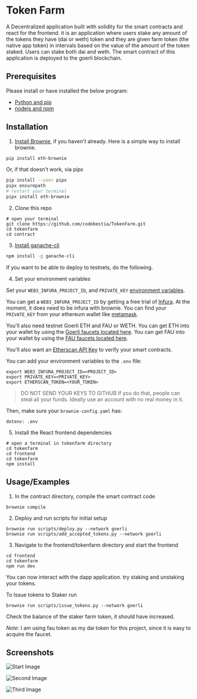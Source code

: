 # Token Farm

A Decentralized application built with solidity for the smart contracts and react for the frontend. it is an application where users stake any amount of the tokens they have (dai or weth) token and they are given farm token (the native app token) in intervals based on the value of the amount of the token staked. Users can stake both dai and weth. The smart contract of this application is deployed to the goerli blockchain.


## Prerequisites
Please install or have installed the below program:

- [Python and pip](https://nodejs.org/en/download/)
- [nodejs and npm](https://nodejs.org/en/download/)

## Installation

1. [Install Brownie](https://eth-brownie.readthedocs.io/en/stable/install.html), if you haven't already. Here is a simple way to install brownie.

```bash
pip install eth-brownie
```
Or, if that doesn't work, via pipx
```bash
pip install --user pipx
pipx ensurepath
# restart your terminal
pipx install eth-brownie
```
2. Clone this repo
```
# open your terminal
git clone https://github.com/codebestia/TokenFarm.git
cd tokenfarm
cd contract
```

3. [Install ganache-cli](https://www.npmjs.com/package/ganache-cli)

```bash
npm install -g ganache-cli
```
If you want to be able to deploy to testnets, do the following. 

4. Set your environment variables

Set your `WEB3_INFURA_PROJECT_ID`, and `PRIVATE_KEY` [environment variables](https://www.twilio.com/blog/2017/01/how-to-set-environment-variables.html). 

You can get a `WEB3_INFURA_PROJECT_ID` by getting a free trial of [Infura](https://infura.io/). At the moment, it does need to be infura with brownie. You can find your `PRIVATE_KEY` from your ethereum wallet like [metamask](https://metamask.io/). 

You'll also need testnet Goerli ETH and FAU or WETH. You can get ETH into your wallet by using the [Goerli faucets located here](https://faucets.chain.link/goerli). You can get FAU into your wallet by using the [FAU faucets located here](https://erc20faucet.com/).

You'll also want an [Etherscan API Key](https://etherscan.io/apis) to verify your smart contracts. 

You can add your environment variables to the `.env` file:

```
export WEB3_INFURA_PROJECT_ID=<PROJECT_ID>
export PRIVATE_KEY=<PRIVATE_KEY>
export ETHERSCAN_TOKEN=<YOUR_TOKEN>
```
> DO NOT SEND YOUR KEYS TO GITHUB
> If you do that, people can steal all your funds. Ideally use an account with no real money in it. 


Then, make sure your `brownie-config.yaml` has:

```
dotenv: .env
```
5. Install the React frontend dependencies
```
# open a terminal in tokenfarm directory
cd tokenfarm
cd frontend
cd tokenfarm
npm install
```


## Usage/Examples
1. In the contract directory, compile the smart contract code
```
brownie compile
```
2. Deploy and run scripts for initial setup
```
brownie run scripts/deploy.py --network goerli
brownie run scripts/add_accepted_tokens.py --network goerli
```
3. Navigate to the frontend/tokenfarm directory and start the frontend
```
cd frontend
cd tokenfarm
npm run dev
```

You can now interact with the dapp application. try staking and unstaking your tokens.

To Issue tokens to Staker run
```
brownie run scripts/issue_tokens.py --network goerli
```
Check the balance of the staker farm token, it should have increased.

*Note*: I am using fau token as my dai token for this project, since it is easy to acquire the faucet.

## Screenshots

![Start Image](https://res.cloudinary.com/ds81lsf2c/image/upload/v1708990378/tokenfarm1_xmwxks.jpg)

![Second Image](https://res.cloudinary.com/ds81lsf2c/image/upload/v1708990378/tokenfarn2_apwjvs.jpg)

![Third Image](https://res.cloudinary.com/ds81lsf2c/image/upload/v1708990378/tokenfarm2_mnqviq.jpg)
